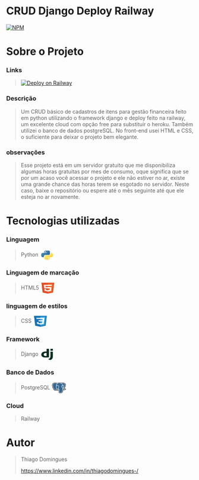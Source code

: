 # CRUD Django Deploy Railway

[![NPM](https://img.shields.io/npm/l/react)](https://github.com/DominguesTH/crud-django-postgres/blob/main/LICENSE)

# Sobre o Projeto
### Links

> [![Deploy on Railway](https://railway.app/button.svg)](https://railway.app/new/template/GB6Eki?referralCode=U5zXSw)  

 ### Descrição
> Um CRUD básico de cadastros de itens para gestão financeira feito em python utilizando o framework django e deploy feito na railway, um excelente cloud com opção free para substituir o heroku. Também utilizei o banco de dados postgreSQL. No front-end usei HTML e CSS, o suficiente para deixar o projeto bem elegante. 

### observações
> Esse projeto está em um servidor gratuito que me disponibiliza algumas horas gratuitas por mes de consumo, oque significa que se por um acaso você acessar o projeto e ele não estiver no ar, existe uma grande chance das horas terem se esgotado no servidor. Neste caso, baixe o repositório ou espere até o mês seguinte até que ele esteja no ar novamente.

# Tecnologias utilizadas
### Linguagem
>  Python
    <img align="center" alt="Python" height="30" width="40" src="https://raw.githubusercontent.com/devicons/devicon/master/icons/python/python-original.svg">
  
### Linguagem de marcação
>  HTML5
    <img align="center" alt="HTML" height="30" width="40" src="https://raw.githubusercontent.com/devicons/devicon/master/icons/html5/html5-original.svg">

### linguagem de estilos
>  CSS
    <img align="center" alt="CSS3" height="30" width="40" src="https://raw.githubusercontent.com/devicons/devicon/master/icons/css3/css3-original.svg">

### Framework
>  Django
    <img align="center" alt="django" height="30" width="40" src="https://raw.githubusercontent.com/devicons/devicon/master/icons/django/django-plain.svg">
 
 ### Banco de Dados
>  PostgreSQL
    <img align="center" alt="django" height="30" width="40" src="https://raw.githubusercontent.com/devicons/devicon/master/icons/postgresql/postgresql-original.svg">
  

### Cloud
>  Railway


# Autor
> Thiago Domingues
> 
> https://www.linkedin.com/in/thiagodomingues-/
